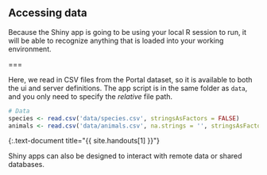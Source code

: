 ---
---

## Accessing data

Because the Shiny app is going to be using your local R session to run, it will be able to recognize anything that is loaded into your working environment.

===

Here, we read in CSV files from the Portal dataset, so it is available to both the ui and server definitions.
The app script is in the same folder as `data`, and you only need to specify the _relative_ file path.


~~~r
# Data
species <- read.csv('data/species.csv', stringsAsFactors = FALSE)
animals <- read.csv('data/animals.csv', na.strings = '', stringsAsFactors = FALSE)
~~~
{:.text-document title="{{ site.handouts[1] }}"}


Shiny apps can also be designed to interact with remote data or shared databases.
